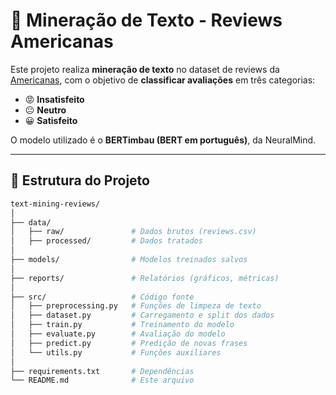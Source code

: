 # 📝 Mineração de Texto - Reviews Americanas

Este projeto realiza **mineração de texto** no dataset de reviews da [Americanas](https://github.com/americanas-tech/b2w-reviews01/blob/main/B2W-Reviews01.csv), com o objetivo de **classificar avaliações** em três categorias:

- 😡 **Insatisfeito**  
- 😐 **Neutro**  
- 😀 **Satisfeito**  

O modelo utilizado é o **BERTimbau (BERT em português)**, da NeuralMind.

---

## 📂 Estrutura do Projeto

```bash
text-mining-reviews/
│
├── data/
│   ├── raw/               # Dados brutos (reviews.csv)
│   ├── processed/         # Dados tratados
│
├── models/                # Modelos treinados salvos
│
├── reports/               # Relatórios (gráficos, métricas)
│
├── src/                   # Código fonte
│   ├── preprocessing.py   # Funções de limpeza de texto
│   ├── dataset.py         # Carregamento e split dos dados
│   ├── train.py           # Treinamento do modelo
│   ├── evaluate.py        # Avaliação do modelo
│   ├── predict.py         # Predição de novas frases
│   └── utils.py           # Funções auxiliares
│
├── requirements.txt       # Dependências
└── README.md              # Este arquivo
